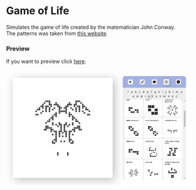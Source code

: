 
# Game of Life

Simulates the game of life created by the matematician John Conway. <br>
The patterns was taken from [this website](https://web.archive.org/web/20160325045805/http://argentum.freeserve.co.uk/lex.htm).

### Preview

If you want to preview click [here](https://viniciusrplima.github.io/game-of-life/).<br>
<p align="center">
  <img width="600" src="./screenshot.png" alt="Game of Life Screenshot">
</p>
